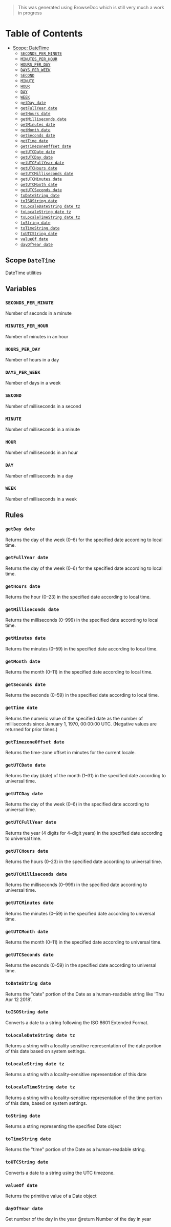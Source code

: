 > This was generated using BrowseDoc which is still very much a work in progress

# Table of Contents

- [Scope: DateTime](#scope-DateTime)
  - [`SECONDS_PER_MINUTE`](#SECONDS_PER_MINUTE)
  - [`MINUTES_PER_HOUR`](#MINUTES_PER_HOUR)
  - [`HOURS_PER_DAY`](#HOURS_PER_DAY)
  - [`DAYS_PER_WEEK`](#DAYS_PER_WEEK)
  - [`SECOND`](#SECOND)
  - [`MINUTE`](#MINUTE)
  - [`HOUR`](#HOUR)
  - [`DAY`](#DAY)
  - [`WEEK`](#WEEK)
  - [`getDay date`](#getDay-date)
  - [`getFullYear date`](#getFullYear-date)
  - [`getHours date`](#getHours-date)
  - [`getMilliseconds date`](#getMilliseconds-date)
  - [`getMinutes date`](#getMinutes-date)
  - [`getMonth date`](#getMonth-date)
  - [`getSeconds date`](#getSeconds-date)
  - [`getTime date`](#getTime-date)
  - [`getTimezoneOffset date`](#getTimezoneOffset-date)
  - [`getUTCDate date`](#getUTCDate-date)
  - [`getUTCDay date`](#getUTCDay-date)
  - [`getUTCFullYear date`](#getUTCFullYear-date)
  - [`getUTCHours date`](#getUTCHours-date)
  - [`getUTCMilliseconds date`](#getUTCMilliseconds-date)
  - [`getUTCMinutes date`](#getUTCMinutes-date)
  - [`getUTCMonth date`](#getUTCMonth-date)
  - [`getUTCSeconds date`](#getUTCSeconds-date)
  - [`toDateString date`](#toDateString-date)
  - [`toISOString date`](#toISOString-date)
  - [`toLocaleDateString date tz`](#toLocaleDateString-date-tz)
  - [`toLocaleString date tz`](#toLocaleString-date-tz)
  - [`toLocaleTimeString date tz`](#toLocaleTimeString-date-tz)
  - [`toString date`](#toString-date)
  - [`toTimeString date`](#toTimeString-date)
  - [`toUTCString date`](#toUTCString-date)
  - [`valueOf date`](#valueOf-date)
  - [`dayOfYear date`](#dayOfYear-date)

## Scope `DateTime`

DateTime utilities

## Variables

### `SECONDS_PER_MINUTE`

Number of seconds in a minute

### `MINUTES_PER_HOUR`

Number of minutes in an hour

### `HOURS_PER_DAY`

Number of hours in a day

### `DAYS_PER_WEEK`

Number of days in a week

### `SECOND`

Number of milliseconds in a second

### `MINUTE`

Number of milliseconds in a minute

### `HOUR`

Number of milliseconds in an hour

### `DAY`

Number of milliseconds in a day

### `WEEK`

Number of milliseconds in a week

## Rules

### `getDay date`

Returns the day of the week (0–6) for the specified date according to local time.

### `getFullYear date`

Returns the day of the week (0–6) for the specified date according to local time.

### `getHours date`

Returns the hour (0–23) in the specified date according to local time.

### `getMilliseconds date`

Returns the milliseconds (0–999) in the specified date according to local time.

### `getMinutes date`

Returns the minutes (0–59) in the specified date according to local time.

### `getMonth date`

Returns the month (0–11) in the specified date according to local time.

### `getSeconds date`

Returns the seconds (0–59) in the specified date according to local time.

### `getTime date`

Returns the numeric value of the specified date as the number of milliseconds since January 1, 1970, 00:00:00 UTC. (Negative values are returned for prior times.)

### `getTimezoneOffset date`

Returns the time-zone offset in minutes for the current locale.

### `getUTCDate date`

Returns the day (date) of the month (1–31) in the specified date according to universal time.

### `getUTCDay date`

Returns the day of the week (0–6) in the specified date according to universal time.

### `getUTCFullYear date`

Returns the year (4 digits for 4-digit years) in the specified date according to universal time.

### `getUTCHours date`

Returns the hours (0–23) in the specified date according to universal time.

### `getUTCMilliseconds date`

Returns the milliseconds (0–999) in the specified date according to universal time.

### `getUTCMinutes date`

Returns the minutes (0–59) in the specified date according to universal time.

### `getUTCMonth date`

Returns the month (0–11) in the specified date according to universal time.

### `getUTCSeconds date`

Returns the seconds (0–59) in the specified date according to universal time.

### `toDateString date`

Returns the "date" portion of the Date as a human-readable string like 'Thu Apr 12 2018'.

### `toISOString date`

Converts a date to a string following the ISO 8601 Extended Format.

### `toLocaleDateString date tz`

Returns a string with a locality sensitive representation of the date portion of this date based on system settings.

### `toLocaleString date tz`

Returns a string with a locality-sensitive representation of this date

### `toLocaleTimeString date tz`

Returns a string with a locality-sensitive representation of the time portion of this date, based on system settings.

### `toString date`

Returns a string representing the specified Date object

### `toTimeString date`

Returns the "time" portion of the Date as a human-readable string.

### `toUTCString date`

Converts a date to a string using the UTC timezone.

### `valueOf date`

Returns the primitive value of a Date object

### `dayOfYear date`

Get number of the day in the year @return Number of the day in year
